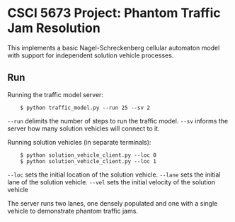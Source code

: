CSCI 5673 Project: Phantom Traffic Jam Resolution
=================================================
This implements a basic Nagel-Schreckenberg cellular automaton model with
support for independent solution vehicle processes.

Run
---
Running the traffic model server:
```shell
    $ python traffic_model.py --run 25 --sv 2
```
`--run` delimits the number of steps to run the traffic model.
`--sv` informs the server how many solution vehicles will connect to it. 

Running solution vehicles (in separate terminals):
```shell
    $ python solution_vehicle_client.py --loc 0
    $ python solution_vehicle_client.py --loc 1
```
`--loc` sets the initial location of the solution vehicle.
`--lane` sets the initial lane of the solution vehicle.
`--vel` sets the initial velocity of the solution vehicle

The server runs two lanes, one densely populated and one with a single vehicle
to demonstrate phantom traffic jams.
